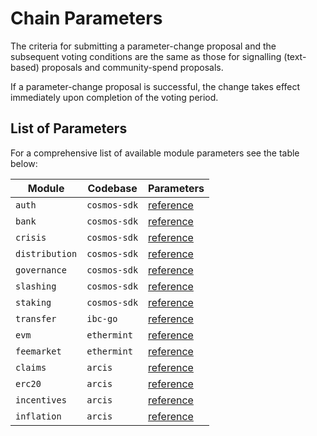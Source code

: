 <!--
order: 6
-->

# Chain Parameters

The criteria for submitting a parameter-change proposal and the subsequent voting conditions are the same as those for signalling (text-based) proposals and community-spend proposals.

If a parameter-change proposal is successful, the change takes effect immediately upon completion of the voting period.

## List of Parameters

For a comprehensive list of available module parameters see the table below:

| Module         | Codebase     | Parameters                                                                                      |
| -------------- | ------------ | ----------------------------------------------------------------------------------------------- |
| `auth`         | `cosmos-sdk` | [reference](https://docs.cosmos.network/main/modules/auth/06_params.html)                     |
| `bank`         | `cosmos-sdk` | [reference](https://docs.cosmos.network/main/modules/bank/05_params.html)                     |
| `crisis`       | `cosmos-sdk` | [reference](https://docs.cosmos.network/main/modules/crisis/04_params.html)                   |
| `distribution` | `cosmos-sdk` | [reference](https://docs.cosmos.network/main/modules/distribution/06_events.html)             |
| `governance`   | `cosmos-sdk` | [reference](https://docs.cosmos.network/main/modules/gov/06_params.html)                      |
| `slashing`     | `cosmos-sdk` | [reference](https://docs.cosmos.network/main/modules/slashing/08_params.html)                 |
| `staking`      | `cosmos-sdk` | [reference](https://docs.cosmos.network/main/modules/staking/08_params.html)                  |
| `transfer`     | `ibc-go`     | [reference](https://github.com/cosmos/ibc-go/blob/main/modules/apps/transfer/spec/07_params.md) |
| `evm`          | `ethermint`  | [reference](https://arcis.dev/modules/evm/08_params.html)                                       |
| `feemarket`    | `ethermint`  | [reference](https://arcis.dev/modules/feemarket/07_params.html)                                 |
| `claims`       | `arcis`      | [reference](https://arcis.dev/modules/claims/06_parameters.html)                                |
| `erc20`        | `arcis`      | [reference](https://arcis.dev/modules/erc20/07_parameters.html)                                 |
| `incentives`   | `arcis`      | [reference](https://arcis.dev/modules/incentives/07_parameters.html)                            |
| `inflation`    | `arcis`      | [reference](https://arcis.dev/modules/inflation/05_parameters.html)                             |
